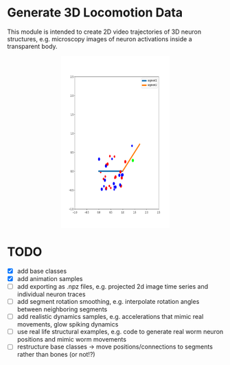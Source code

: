 # Generate 3D Locomotion Data
This module is intended to create 2D video trajectories of 3D neuron structures, e.g. microscopy images of neuron activations inside a transparent body.

<img src="https://github.com/SinRas/WormMovementSimulation/blob/main/samples/sample_animation.gif?raw=true" alt="samples/sample_animation.gif" width="400" height="400" style="display: block;margin-left: auto;margin-right: auto;width: 50%;" />


# TODO
- [x] add base classes
- [x] add animation samples
- [ ] add exporting as .npz files, e.g. projected 2d image time series and individual neuron traces
- [ ] add segment rotation smoothing, e.g. interpolate rotation angles between neighboring segments
- [ ] add realistic dynamics samples, e.g. accelerations that mimic real movements, glow spiking dynamics
- [ ] use real life structural examples, e.g. code to generate real worm neuron positions and mimic worm movements
- [ ] restructure base classes -> move positions/connections to segments rather than bones (or not!?)
